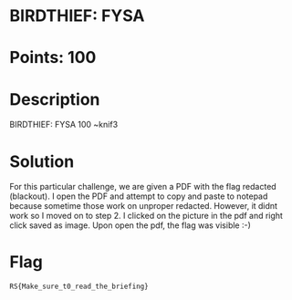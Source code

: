 # BIRDTHIEF: FYSA
# Points: 100
# Description

BIRDTHIEF: FYSA
100
~knif3

# Solution
For this particular challenge, we are given a PDF with the flag redacted (blackout). I open the PDF and attempt
to copy and paste to notepad because sometime those work on unproper redacted. However, it didnt work so I moved on to 
step 2. I clicked on the picture in the pdf and right click saved as image. Upon open the pdf, the flag was visible 
:-)



# Flag
```RS{Make_sure_t0_read_the_briefing}```